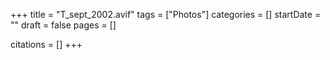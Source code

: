 +++
title = "T_sept_2002.avif"
tags = ["Photos"]
categories = []
startDate = ""
draft = false
pages = []

citations = []
+++
